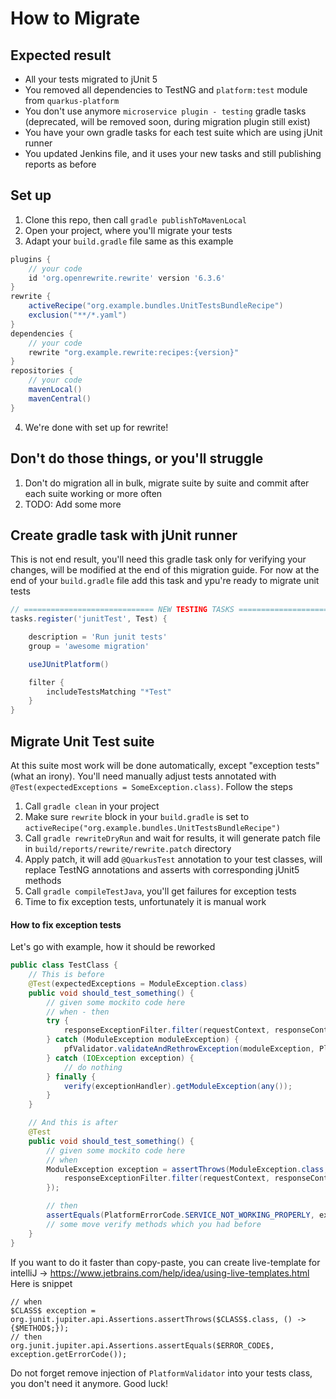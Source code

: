 # How to Migrate

## Expected result

- All your tests migrated to jUnit 5
- You removed all dependencies to TestNG and `platform:test` module from `quarkus-platform`
- You don't use anymore `microservice plugin - testing` gradle tasks (deprecated, will be removed soon, during migration
  plugin still exist)
- You have your own gradle tasks for each test suite which are using jUnit runner
- You updated Jenkins file, and it uses your new tasks and still publishing reports as before

## Set up

1. Clone this repo, then call `gradle publishToMavenLocal`
2. Open your project, where you'll migrate your tests
3. Adapt your `build.gradle` file same as this example

```groovy
plugins {
	// your code
	id 'org.openrewrite.rewrite' version '6.3.6'
}
rewrite {
	activeRecipe("org.example.bundles.UnitTestsBundleRecipe")
	exclusion("**/*.yaml")
}
dependencies {
	// your code
	rewrite "org.example.rewrite:recipes:{version}"
}
repositories {
	// your code
	mavenLocal()
	mavenCentral()
}
```

4. We're done with set up for rewrite!

## Don't do those things, or you'll struggle

1. Don't do migration all in bulk, migrate suite by suite and commit after each suite working or more often
2. TODO: Add some more

## Create gradle task with jUnit runner

This is not end result, you'll need this gradle task only for verifying your changes, will be modified at the end of
this migration guide. For now at the end of your `build.gradle` file add this task and ypu're ready to migrate unit
tests

```groovy
// ============================= NEW TESTING TASKS =============================
tasks.register('junitTest', Test) {

	description = 'Run junit tests'
	group = 'awesome migration'

	useJUnitPlatform()

	filter {
		includeTestsMatching "*Test"
	}
}
```

## Migrate Unit Test suite

At this suite most work will be done automatically, except "exception tests" (what an irony). You'll need manually
adjust tests annotated with `@Test(expectedExceptions = SomeException.class)`. Follow the steps

1. Call `gradle clean` in your project
2. Make sure `rewrite` block in your `build.gradle` is set
   to `activeRecipe("org.example.bundles.UnitTestsBundleRecipe")`
3. Call `gradle rewriteDryRun` and wait for results, it will generate patch file
   in `build/reports/rewrite/rewrite.patch` directory
4. Apply patch, it will add `@QuarkusTest` annotation to your test classes, will replace TestNG annotations and asserts
   with corresponding jUnit5 methods
5. Call `gradle compileTestJava`, you'll get failures for exception tests
6. Time to fix exception tests, unfortunately it is manual work

#### How to fix exception tests

Let's go with example, how it should be reworked

```java
public class TestClass {
	// This is before 
	@Test(expectedExceptions = ModuleException.class)
	public void should_test_something() {
		// given some mockito code here   
		// when - then
		try {
			responseExceptionFilter.filter(requestContext, responseContext);
		} catch (ModuleException moduleException) {
			pfValidator.validateAndRethrowException(moduleException, PlatformErrorCode.SERVICE_NOT_WORKING_PROPERLY);
		} catch (IOException exception) {
			// do nothing
		} finally {
			verify(exceptionHandler).getModuleException(any());
		}
	}

	// And this is after
	@Test
	public void should_test_something() {
		// given some mockito code here   
		// when
		ModuleException exception = assertThrows(ModuleException.class, () -> {
			responseExceptionFilter.filter(requestContext, responseContext);
		});

		// then
		assertEquals(PlatformErrorCode.SERVICE_NOT_WORKING_PROPERLY, exception.getErrorCode());
		// some move verify methods which you had before
	}
}
```
If you want to do it faster than copy-paste, you can create live-template for intelliJ -> https://www.jetbrains.com/help/idea/using-live-templates.html 
Here is snippet 
```
// when
$CLASS$ exception = org.junit.jupiter.api.Assertions.assertThrows($CLASS$.class, () -> {$METHOD$;});
// then
org.junit.jupiter.api.Assertions.assertEquals($ERROR_CODE$, exception.getErrorCode());
```
Do not forget remove injection of `PlatformValidator` into your tests class, you don't need it anymore.
Good luck! 